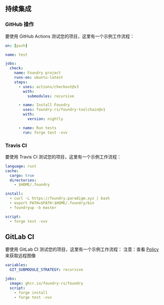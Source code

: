 ## 持续集成

### GitHub 操作

要使用 GitHub Actions 测试您的项目，这里有一个示例工作流程：

```yml
on: [push]

name: test

jobs:
  check:
    name: Foundry project
    runs-on: ubuntu-latest
    steps:
      - uses: actions/checkout@v3
        with:
          submodules: recursive

      - name: Install Foundry
        uses: foundry-rs/foundry-toolchain@v1
        with:
          version: nightly

      - name: Run tests
        run: forge test -vvv
```

### Travis CI

要使用 Travis CI 测试您的项目，这里有一个示例工作流程：

```yml
language: rust
cache:
  cargo: true
  directories:
    - $HOME/.foundry

install:
  - curl -L https://foundry.paradigm.xyz | bash
  - export PATH=$PATH:$HOME/.foundry/bin
  - foundryup -b master

script:
  - forge test -vvv
```

## GitLab CI

要使用 GitLab CI 测试您的项目，这里有一个示例工作流程：
注意：查看 [Policy](https://docs.gitlab.com/runner/executors/docker.html#how-pull-policies-work) 来获取远程图像

```yml
variables:
  GIT_SUBMODULE_STRATEGY: recursive

jobs:
  image: ghcr.io/foundry-rs/foundry
  script:
    - forge install
    - forge test -vvv
```
